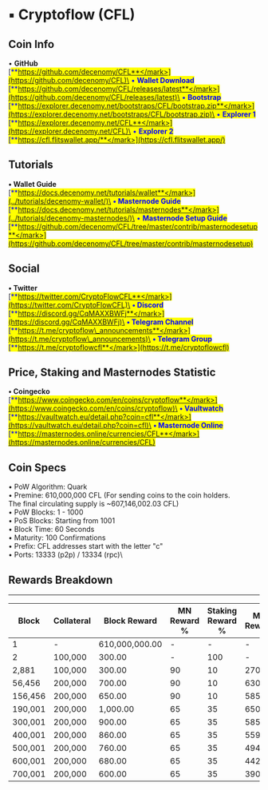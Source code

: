 # ▪ Cryptoflow (CFL)

## Coin Info

• **GitHub**\
[<mark style="color:blue;">**https://github.com/decenomy/CFL**</mark>](https://github.com/decenomy/CFL)\
• **Wallet Download**\
[<mark style="color:blue;">**https://github.com/decenomy/CFL/releases/latest**</mark>](https://github.com/decenomy/CFL/releases/latest)\
• **Bootstrap**\
[<mark style="color:blue;">**https://explorer.decenomy.net/bootstraps/CFL/bootstrap.zip**</mark>](https://explorer.decenomy.net/bootstraps/CFL/bootstrap.zip)\
• **Explorer 1** \
[<mark style="color:blue;">**https://explorer.decenomy.net/CFL**</mark>](https://explorer.decenomy.net/CFL)\
• **Explorer 2**\
[<mark style="color:blue;">**https://cfl.flitswallet.app/**</mark>](https://cfl.flitswallet.app/)

## Tutorials

**• Wallet Guide**\
[<mark style="color:blue;">**https://docs.decenomy.net/tutorials/wallet**</mark>](../tutorials/decenomy-wallet/)\
**• Masternode Guide**\
[<mark style="color:blue;">**https://docs.decenomy.net/tutorials/masternodes**</mark>](../tutorials/decenomy-masternodes/)\
• **Masternode Setup Guide**\
[<mark style="color:blue;">**https://github.com/decenomy/CFL/tree/master/contrib/masternodesetup**</mark>](https://github.com/decenomy/CFL/tree/master/contrib/masternodesetup)

## Social

**• Twitter**\
[<mark style="color:blue;">**https://twitter.com/CryptoFlowCFL**</mark>](https://twitter.com/CryptoFlowCFL)\
**• Discord**\
[<mark style="color:blue;">**https://discord.gg/CqMAXXBWFj**</mark>](https://discord.gg/CqMAXXBWFj)\
**• Telegram Channel**\
[<mark style="color:blue;">**https://t.me/cryptoflow\_announcements**</mark>](https://t.me/cryptoflow\_announcements)\
**• Telegram Group**\
[<mark style="color:blue;">**https://t.me/cryptoflowcfl**</mark>](https://t.me/cryptoflowcfl)

## Price, Staking and Masternodes Statistic

**• Coingecko**\
[<mark style="color:blue;">**https://www.coingecko.com/en/coins/cryptoflow**</mark>](https://www.coingecko.com/en/coins/cryptoflow)\
**• Vaultwatch**\
[<mark style="color:blue;">**https://vaultwatch.eu/detail.php?coin=cfl**</mark>](https://vaultwatch.eu/detail.php?coin=cfl)\
**• Masternode Online**\
[<mark style="color:blue;">**https://masternodes.online/currencies/CFL**</mark>](https://masternodes.online/currencies/CFL)

## Coin Specs

• PoW Algorithm: Quark\
• Premine: 610,000,000 CFL (For sending coins to the coin holders. \
&#x20;  The final circulating supply is \~607,146,002.03 CFL)\
• PoW Blocks: 1 - 1000\
• PoS Blocks: Starting from 1001\
• Block Time: 60 Seconds\
• Maturity: 100 Confirmations\
• Prefix: CFL addresses start with the letter "c"\
• Ports: 13333 (p2p) / 13334 (rpc)\


## Rewards Breakdown

***

| Block   | Collateral | Block Reward   | MN Reward % | Staking Reward % | MN Reward | Staker Reward |
| ------- | ---------- | -------------- | ----------- | ---------------- | --------- | ------------- |
| 1       | -          | 610,000,000.00 | -           | -                | -         | -             |
| 2       | 100,000    | 300.00         | -           | 100              | -         | 300.00        |
| 2,881   | 100,000    | 300.00         | 90          | 10               | 270.00    | 30.00         |
| 56,456  | 200,000    | 700.00         | 90          | 10               | 630.00    | 70.00         |
| 156,456 | 200,000    | 650.00         | 90          | 10               | 585.00    | 65.00         |
| 190,001 | 200,000    | 1,000.00       | 65          | 35               | 650.00    | 350.00        |
| 300,001 | 200,000    | 900.00         | 65          | 35               | 585.00    | 315.00        |
| 400,001 | 200,000    | 860.00         | 65          | 35               | 559.00    | 301.00        |
| 500,001 | 200,000    | 760.00         | 65          | 35               | 494.00    | 266.00        |
| 600,001 | 200,000    | 680.00         | 65          | 35               | 442.00    | 238.00        |
| 700,001 | 200,000    | 600.00         | 65          | 35               | 390.00    | 210.00        |
